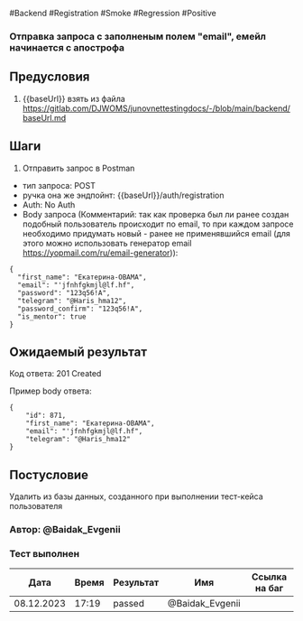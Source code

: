 #Backend #Registration #Smoke #Regression #Positive

### Отправка запроса с заполненым полем "email", емейл начинается с апострофа

## Предусловия

1. {{baseUrl}} взять из файла https://gitlab.com/DJWOMS/junovnettestingdocs/-/blob/main/backend/baseUrl.md

## Шаги

1. Отправить запрос в Postman
- тип запроса: POST
- ручка она же эндпойнт: {{baseUrl}}/auth/registration
- Auth: No Auth
- Body запроса (Комментарий: так как проверка был ли ранее создан подобный пользователь происходит по email, то при каждом запросе необходимо придумать новый - ранее не применявшийся email (для этого можно использовать генератор email https://yopmail.com/ru/email-generator)): 
```
{
  "first_name": "Екатерина-OBAMA",
  "email": "'jfnhfgkmjl@lf.hf",
  "password": "123q56!A",
  "telegram": "@Haris_hma12",
  "password_confirm": "123q56!A",
  "is_mentor": true
}
```
## Ожидаемый результат

Код ответа: 201 Created

Пример body ответа:
```
{
    "id": 871,
    "first_name": "Екатерина-OBAMA",
    "email": "'jfnhfgkmjl@lf.hf",
    "telegram": "@Haris_hma12"
}
``` 

## Постусловие

Удалить из базы данных, созданного при выполнении тест-кейса пользователя 

### Автор: @Baidak_Evgenii

### Тест выполнен
|     Дата    | Время | Результат   |   Имя  | Cсылка на баг  |
|     ---     |  ---  |    ---      |   ---  |      ---       |
|  08.12.2023 | 17:19 |   passed    | @Baidak_Evgenii |       |